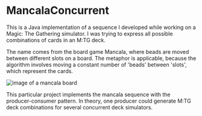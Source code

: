 # MancalaConcurrent

This is a Java implementation of a sequence I developed while working on a Magic: The Gathering simulator.  I was trying to express all possible combinations of cards in an M:TG deck.

The name comes from the board game Mancala, where beads are moved between different slots on a board.  The metaphor is applicable, because the algorithm involves moving a constant number of 'beads' between 'slots', which represent the cards.

![image of a mancala board](http://i.imgur.com/hOHGh.png)

This particular project implements the mancala sequence with the producer-consumer pattern.  In theory, one producer could generate M:TG deck combinations for several concurrent deck simulators.